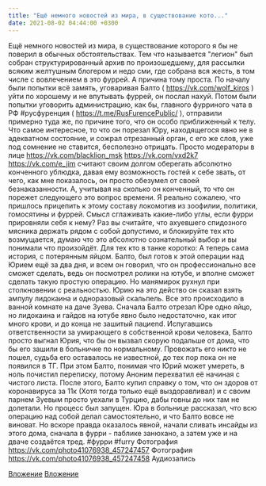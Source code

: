 ```yaml
---
title: "Ещё немного новостей из мира, в существование кото..."
date: 2021-08-02 04:44:00 +0300
---
```


Ещё немного новостей из мира, в существование которого я бы не поверил в обычных обстоятельствах.
Тем что называется "легион" был собран структурированный архив по произошедшему, для рассылки всяким желтушным блогером и недо сми, где собрана вся жесть, в том числе с вовлечением в это фуррей.
А причина тому проста. По началу были попытки всё замять, уговаривая Балто ( https://vk.com/wolf_kiros ) уйти по хорошему и не впутывать фуррей, он послал нахуй. Потом были попытки уговорить администрацию, как бы, главного фурриного чата в РФ #русфуренция ( https://t.me/RusFurencePublic/ ), отправили примерно туда же, по причине того, что он особо приближенный к телу. Что самое интересное, то что он порезал Юру, находящегося явно не в адекватном состояние, и сожрал отрезанный орган, с его же слов, уже под сомнение не ставится, бесполезно отрицать. Просто модераторы в лице https://vk.com/blacklion_msk https://vk.com/vxd2k7 https://vk.com/e_jim считают своим долгом оберегать абсолютно конченного ублюдка, давая ему возможность гостей к себе звать, от чего, как мне показалось, он просто обезумел от своей безнаказанности. А, учитывая на сколько он конченный, то что он порежет следующего это вопрос времени.
Я реально сожалею, что пришлось прицепить к этому составу локомотив из зоофилии, политики, гомосятины и фуррей. Смысл сглаживать какие-либо углы, если фурри прировняли себя к нему? Раз вы считайте, что ахуевшего спидозного мясника держать рядом с собой допустимо, и блокируйте тех кто возмущается, думаю что это абсолютно сознательный выбор и вы понимали что произойдёт.
Для тех кто в танке коротко:
А теперь сама история, с потерянным яйцом.
Балто, был готов к этой операции над Юрием ещё за два дня, и всем он говорил, что он профессионально все сможет сделать, ведь он посмотрел ролики на ютубе, и вполне сможет сделать такую простую операцию. Но манямирок рухнул при столкновении с реальностью. Юрию на это действо он сказал взять ампулу лидокаина и одноразовый скальпель. Все это происходило в ванной комнате на даче Зуева. Сначала Балто отрезал Юре одно яйцо, но лидокаина и гайдов на ютубе явно было недостаточно, как итог много крови, и до конца не зашитый пациend. Испугавшись ответственности за умирающего в собственной крови человека, Балто просто выгнал Юрия, что бы он вызвал скорую подальше от дома, что бы его зашили в больничке по нормальному. Провожать его никто не пошел, судьба его оставалось не известной, до тех пор пока он не появился в ТГ. При этом Балто, понимая что Юрий может умереть, в ноль почистил переписку, потому Аноним перехватил её начиная с чистого листа. После этого, Балто купил справку о том, что он здоров от коронавируса за 11к (Хотя тогда только ещё выздоравливал) и с своим парнем Зуевым просто уехали в Турцию, дабы говны до них там не долетали. Но процесс был запущен. Юра в больнице рассказал, что всю операцию над собой делал самостоятельно, и что Балто вовсе не виноват. Но вскоре правда оказалось явной, начали сливать инсайды из этого дома, сначала в фурри - паблике занюхано, а затем уже и на дваче создаётся тред.
#фурри #furry
Фотография
<a class="vk-attach" href="https://vk.com/photo41076938_457247457">https://vk.com/photo41076938_457247457</a>
Фотография
<a class="vk-attach" href="https://vk.com/photo41076938_457247458">https://vk.com/photo41076938_457247458</a>
Аудиозапись

<a class="vk-attach" href="https://vk.com/photo41076938_457247457">Вложение</a>
<a class="vk-attach" href="https://vk.com/photo41076938_457247458">Вложение</a>
